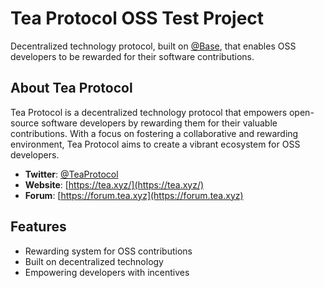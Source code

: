 # Tea Protocol OSS Test Project

Decentralized technology protocol, built on [@Base](https://twitter.com/teaprotocol), that enables OSS developers to be rewarded for their software contributions.

## About Tea Protocol

Tea Protocol is a decentralized technology protocol that empowers open-source software developers by rewarding them for their valuable contributions. With a focus on fostering a collaborative and rewarding environment, Tea Protocol aims to create a vibrant ecosystem for OSS developers.

- **Twitter**: [@TeaProtocol](https://twitter.com/teaprotocol)
- **Website**: [https://tea.xyz/](https://tea.xyz/)
- **Forum**: [https://forum.tea.xyz](https://forum.tea.xyz)

## Features

- Rewarding system for OSS contributions
- Built on decentralized technology
- Empowering developers with incentives
